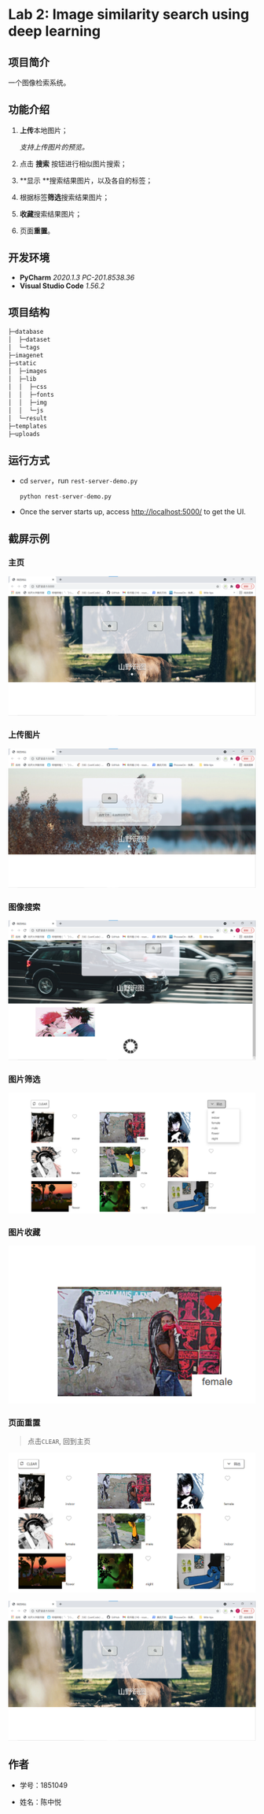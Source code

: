 # Lab 2: Image similarity search using deep learning



## 项目简介

一个图像检索系统。



## 功能介绍

1. **上传**本地图片；

   *支持上传图片的预览。*

2. 点击 **搜索** 按钮进行相似图片搜索；

3. **显示 **搜索结果图片，以及各自的标签；

4. 根据标签**筛选**搜索结果图片；

5. **收藏**搜索结果图片；

6. 页面**重置**。



## 开发环境

* **PyCharm** *2020.1.3  PC-201.8538.36*
* **Visual Studio Code** *1.56.2*



## 项目结构

```
├─database
│  ├─dataset
│  └─tags
├─imagenet
├─static
│  ├─images
│  ├─lib
│  │  ├─css
│  │  ├─fonts
│  │  ├─img
│  │  └─js
│  └─result
├─templates
├─uploads
```



## 运行方式

* cd `server`，run `rest-server-demo.py`

  ```python
  python rest-server-demo.py
  ```

* Once the server starts up, access <http://localhost:5000/> to get the UI.  



## 截屏示例

### 主页

![homepage](display/homepage.png)

### 上传图片

![searchway](display/searchway.png)

### 图像搜索

![sourcepreview](display/sourcepreview.png)

### 图片筛选

![refinement](display/refinement.png)

### 图片收藏

![fav](display/fav.png)

### 页面重置

> 点击`CLEAR`, 回到主页

![result2](display/result2.png)

![homepage](display/homepage.png)



## 作者

* 学号：1851049

* 姓名：陈中悦

  